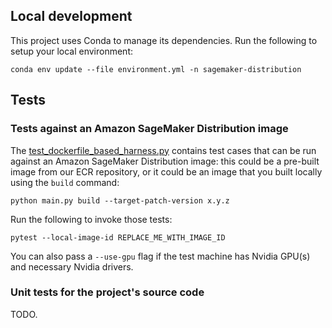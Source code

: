 ## Local development

This project uses Conda to manage its dependencies. Run the following to setup your local environment:

```shell
conda env update --file environment.yml -n sagemaker-distribution
```

## Tests

### Tests against an Amazon SageMaker Distribution image

The [test_dockerfile_based_harness.py](test/test_dockerfile_based_harness.py) contains test cases that can be run
against an Amazon SageMaker Distribution image: this could be a pre-built image from our ECR repository, or it could be
an image that you built locally using the `build` command:

```shell
python main.py build --target-patch-version x.y.z
```

Run the following to invoke those tests:

```shell
pytest --local-image-id REPLACE_ME_WITH_IMAGE_ID
```

You can also pass a `--use-gpu` flag if the test machine has Nvidia GPU(s) and necessary Nvidia drivers.

### Unit tests for the project's source code

TODO.
